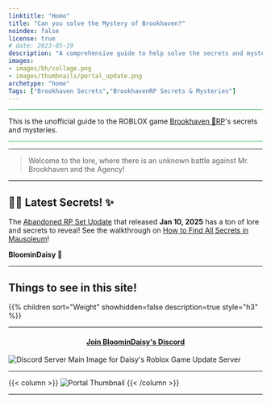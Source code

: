 ```yaml
---
linktitle: "Home"
title: "Can you solve the Mystery of Brookhaven?"
noindex: false
license: true
# date: 2023-05-19
description: "A comprehensive guide to help solve the secrets and mysteries of Brookhaven RP. A walkthrough of quests, a casebook with notes and details."
images: 
- images/bh/collage.png
- images/thumbnails/portal_update.png
archetype: "home"
Tags: ["Brookhaven Secrets","BrookhavenRP Secrets & Mysteries"]
---
```


<hr style="background-color: #28b44c" size=8>


This is the unofficial guide to the ROBLOX game <a href="https://www.roblox.com/games/4924922222/Brookhaven-RP" ref="noopener">Brookhaven 🏡RP</a>'s secrets and mysteries.


<hr style="background-color: #28b44c" size=8>

---

> Welcome to the lore, where there is an unknown battle against Mr. Brookhaven and the Agency!


---

## 🕵️‍♂️ Latest Secrets! ✨

The [Abandoned RP Set Update](/blog/abandoned_house_rp_secrets/) that released **Jan 10, 2025** has a ton of lore and secrets to reveal! See the walkthrough on [How to Find All Secrets in Mausoleum](/lore/quests/abandoned_mausoleum)!


**BloominDaisy 💜**

---

## Things to see in this site!


<div class="expand-content" style="display: block;">
{{% children sort="Weight" showhidden=false description=true style="h3"  %}}
</div>

---

#### <center> [Join BloominDaisy's Discord](https://discord.gg/fxhXWgxcHV)</center>
![Discord Server Main Image for Daisy's Roblox Game Update Server](/images/hawk1.png)

---

{{< column >}}
![Portal Thumbnail](/images/thumbnails/portal_update.png)
{{< /column >}}

---

